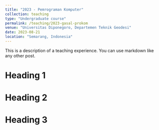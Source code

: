 ```yaml
---
title: "2023 - Pemrograman Komputer"
collection: teaching
type: "Undergraduate course"
permalink: /teaching/2023-gasal-prokom
venue: "Universitas Diponegoro, Departemen Teknik Geodesi"
date: 2023-08-21
location: "Semarang, Indonesia"
---
```


This is a description of a teaching experience. You can use markdown like any other post.

Heading 1
======

Heading 2
======

Heading 3
======
